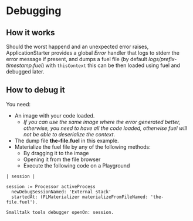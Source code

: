 # Debugging

## How it works

Should the worst happend and an unexpected error raises, ApplicationStarter provides a global *Error* handler that logs to stderr the error message if present, and dumps a fuel file (by default _logs/prefix-timestamp.fuel_) with `thisContext` this can be then loaded using fuel and debugged later.

## How to debug it

You need:

- An image with your code loaded.
  - _If you can use the same image where the error generated better, otherwise, you need to have all the code loaded, otherwise fuel will not be able to deserialize the context_.
- The dump file **the-file.fuel** in this example.
- Materialize the fuel file by any of the following methods:
  - By dragging it to the image
  - Opening it from the file browser
  - Execute the following code on a Playground

```smalltalk
| session |

session := Processor activeProcess
  newDebugSessionNamed: 'External stack'
  startedAt: (FLMaterializer materializeFromFileNamed: 'the-file.fuel').

Smalltalk tools debugger openOn: session.
```
